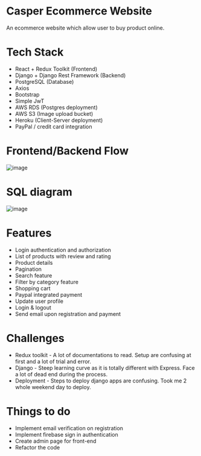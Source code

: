# Casper Ecommerce Website

An ecommerce website which allow user to buy product online.

# Tech Stack

- React + Redux Toolkit (Frontend)
- Django + Django Rest Framework (Backend)
- PostgreSQL (Database)
- Axios
- Bootstrap
- Simple JwT
- AWS RDS (Postgres deployment)
- AWS S3 (Image upload bucket)
- Heroku (Client-Server deployment)
- PayPal / credit card integration

# Frontend/Backend Flow

![image](../main/static/images/Flow.png)

# SQL diagram

![image](../main/static/images/Backend.png)

# Features

- Login authentication and authorization
- List of products with review and rating
- Product details
- Pagination
- Search feature
- Filter by category feature
- Shopping cart
- Paypal integrated payment
- Update user profile
- Login & logout
- Send email upon registration and payment

# Challenges

- Redux toolkit - A lot of documentations to read. Setup are confusing at first and a lot of trial and error.
- Django - Steep learning curve as it is totally different with Express. Face a lot of dead end during the process.
- Deployment - Steps to deploy django apps are confusing. Took me 2 whole weekend day to deploy.

# Things to do

- Implement email verification on registration
- Implement firebase sign in authentication
- Create admin page for front-end
- Refactor the code
